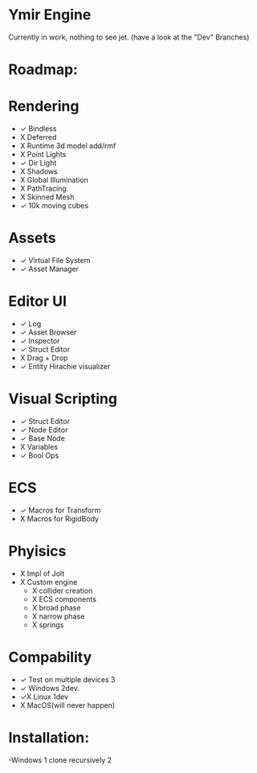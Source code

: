 # Ymir Engine

Currently in work, nothing to see jet.
(have a look at the "Dev" Branches)

# Roadmap:
# Rendering
 - ✓ Bindless
 - X Deferred 
 - X Runtime 3d model add/rmf
 - X Point Lights
 - ✓ Dir Light
 - X Shadows
 - X Global Illumination
 - X PathTracing
 - X Skinned Mesh
 - ✓ 10k moving cubes
# Assets
 - ✓ Virtual File System
 - ✓ Asset Manager
# Editor UI
 - ✓ Log
 - ✓ Asset Browser
 - ✓ Inspector
 - ✓ Struct Editor
 - X Drag + Drop
 - ✓ Entity Hirachie visualizer
# Visual Scripting
 - ✓ Struct Editor 
 - ✓ Node Editor 
 - ✓ Base Node
 - X Variables
 - ✓ Bool Ops
# ECS
- ✓ Macros for Transform
- X Macros for RigidBody

# Phyisics
- X Impl of Jolt
- X Custom engine
  - X collider creation 
  - X ECS components
  - X broad phase
  - X narrow phase
  - X springs
  
# Compability
- ✓ Test on multiple devices 3 
- ✓ Windows 2dev.
- ✓X Linux  1dev
- X MacOS(will never happen)


# Installation:
-Windows
 1 clone recursively
 2
